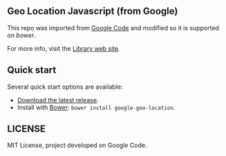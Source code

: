 Geo Location Javascript (from Google)
--------------------------------

This repo was imported from [Google Code](https://code.google.com/p/geo-location-javascript/) and modified so it is supported on *bower*.

For more info, visit the [Library web site](https://code.google.com/p/geo-location-javascript/).

## Quick start

Several quick start options are available:

- [Download the latest release](https://github.com/amostajo/geo-location-javascript/releases).
- Install with [Bower](http://bower.io): `bower install google-geo-location`.

## LICENSE

MIT License, project developed on Google Code.